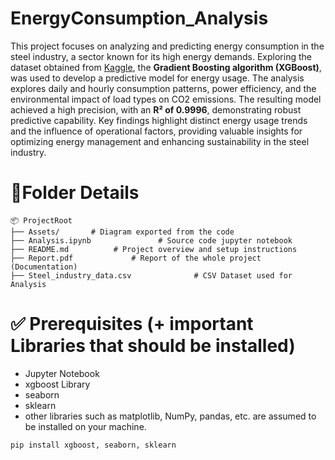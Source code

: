 # EnergyConsumption_Analysis
This project focuses on analyzing and predicting energy consumption in the steel industry, a sector known for its high energy demands. Exploring the dataset obtained from [Kaggle](https://www.kaggle.com/), the **Gradient Boosting algorithm (XGBoost)**, was used to develop a predictive model for energy usage. The analysis explores daily and hourly consumption patterns, power efficiency, and the environmental impact of load types on CO2 emissions. The resulting model achieved a high precision, with an **R² of 0.9996**, demonstrating robust predictive capability. Key findings highlight distinct energy usage trends and the influence of operational factors, providing valuable insights for optimizing energy management and enhancing sustainability in the steel industry.
# 📂Folder Details
```plaintext
📦 ProjectRoot
├── Assets/       # Diagram exported from the code
├── Analysis.ipynb               # Source code jupyter notebook
├── README.md          # Project overview and setup instructions
├── Report.pdf             # Report of the whole project (Documentation)
├── Steel_industry_data.csv              # CSV Dataset used for Analysis
```
# ✅ Prerequisites (+ important Libraries that should be installed)
* Jupyter Notebook
* xgboost Library
* seaborn
* sklearn
* other libraries such as matplotlib, NumPy, pandas, etc. are assumed to be installed on your machine.
```plaintext
pip install xgboost, seaborn, sklearn
```
